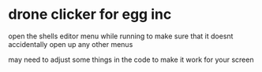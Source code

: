 # drone clicker for egg inc

open the shells editor menu while running to make sure that it doesnt accidentally open up any other menus

may need to adjust some things in the code to make it work for your screen
